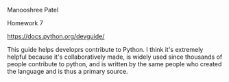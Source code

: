 Manooshree Patel

Homework 7

https://docs.python.org/devguide/

This guide helps developrs contribute to Python. I think it's extremely helpful because it's collaboratively made, is widely used since thousands of people contribute to python, and is written by the same people who created the language and is thus a primary source. 